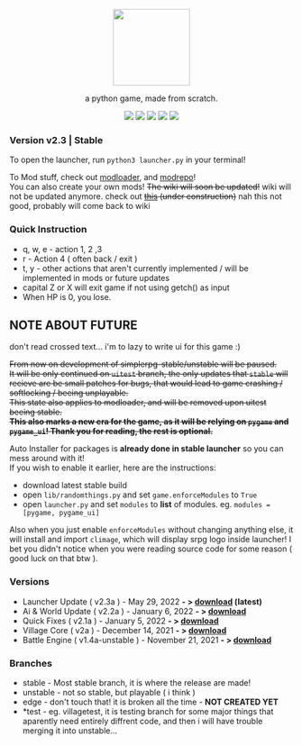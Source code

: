 <p align="center"> <image src="srpg.svg" height=136/> <p/>
<p align="center"> a python game, made from scratch. </center>
<p align="center">
  <image src="https://img.shields.io/github/last-commit/reversee-dev/simplerpg/stable?style=flat-plastic"/>
  <image src="https://img.shields.io/github/repo-size/reversee-dev/simplerpg?style=flat-plastic"/>
  <image src="https://img.shields.io/github/stars/reversee-dev/simplerpg?style=social"/>
  <image src="https://img.shields.io/badge/python-3.10-blueviolet?style=flat-plastic"/>
  <image src="https://img.shields.io/badge/v2.3a-ff6ba2?style=flat-plastic"/>
</p>

### Version v2.3 | Stable
To open the launcher, run ```python3 launcher.py``` in your terminal!  

To Mod stuff, check out [modloader](https://github.com/reversee-dev/srpg-modloader), and [modrepo](https://github.com/reversee-dev/srpg-modrepo)!   
You can also create your own mods! ~~The wiki will soon be updated!~~ wiki will not be updated anymore. check out ~~[this](https://reversee-dev.github.io/simplerpg/) (under construction)~~ nah this not good, probably will come back to wiki  

### Quick Instruction
 * q, w, e - action 1, 2 ,3 
 * r - Action 4 ( often back / exit )
 * t, y - other actions that aren't currently implemented / will be implemented in mods or future updates
 * capital Z or X will exit game if not using getch() as input
 * When HP is 0, you lose.

## NOTE ABOUT FUTURE
don't read crossed text... i'm to lazy to write ui for this game :)  

~~From now on development of simplerpg-stable/unstable will be paused.~~  
~~It will be only continued on ```uitest``` branch, the only updates that ```stable``` will recieve are be small patches for bugs, that would lead to game crashing / softlocking / beeing unplayable.~~  
~~This state also applies to modloader, and will be removed upon uitest beeing stable.~~  
~~**This also marks a new era for the game, as it will be relying on ```pygame``` and ```pygame_ui```! Thank you for reading, the rest is optional.**~~  

Auto Installer for packages is **already done in stable launcher** so you can mess around with it!   
If you wish to enable it earlier, here are the instructions:
* download latest stable build 
* open ```lib/randomthings.py``` and set ```game.enforceModules``` to ``True``
* open ```launcher.py``` and set ```modules``` to **list** of modules. eg. ```modules = [pygame, pygame_ui]```

Also when you just enable ```enforceModules``` without changing anything else, it will install and import ```climage```, which will display srpg logo inside launcher! I bet you didn't notice when you were reading source code for some reason ( good luck on that btw ).

### Versions
 * Launcher Update ( v2.3a ) - May 29, 2022 **- > [download]() (latest)**
 * Ai & World Update ( v2.2a ) - January 6, 2022 **- > [download](https://github.com/reversee-dev/simplerpg/releases/tag/2.2a-stable)**
 * Quick Fixes ( v2.1a ) - January 5, 2022 **- > [download](https://github.com/reversee-dev/simplerpg/releases/tag/2.1a-stable)**
 * Village Core ( v2a ) - December 14, 2021 **- > [download](https://github.com/reversee-dev/simplerpg/releases/tag/2a-stable)**
 * Battle Engine ( v1.4a-unstable ) - November 21, 2021 **- > [download](https://github.com/reversee-dev/simplerpg/releases/tag/1.4a-unstable)**
### Branches
 * stable - Most stable branch, it is where the release are made!
 * unstable - not so stable, but playable ( i think )
 * edge - don't touch that! it is broken all the time - **NOT CREATED YET** 
 * *test - eg. villagetest, it is testing branch for some major things that aparently need entirely diffrent code, and then i will have trouble merging it into unstable... 
